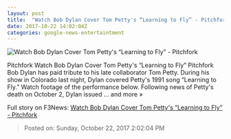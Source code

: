 ```yaml
---
layout: post
title:  "Watch Bob Dylan Cover Tom Petty's “Learning to Fly” - Pitchfork"
date: 2017-10-22 14:02:04Z
categories: google-news-entertaintment
---
```


![Watch Bob Dylan Cover Tom Petty's “Learning to Fly” - Pitchfork](https://media.pitchfork.com/photos/59eca2cb1d01bc0ae1bc00d6/master/w_790/GettyImages-111588161.jpg)

Pitchfork Watch Bob Dylan Cover Tom Petty's “Learning to Fly” Pitchfork Bob Dylan has paid tribute to his late collaborator Tom Petty. During his show in Colorado last night, Dylan covered Petty's 1991 song “Learning to Fly.” Watch footage of the performance below. Following news of Petty's death on October 2, Dylan issued ... and more »


Full story on F3News: [Watch Bob Dylan Cover Tom Petty's “Learning to Fly” - Pitchfork](http://www.f3nws.com/n/nDen4D)

> Posted on: Sunday, October 22, 2017 2:02:04 PM
